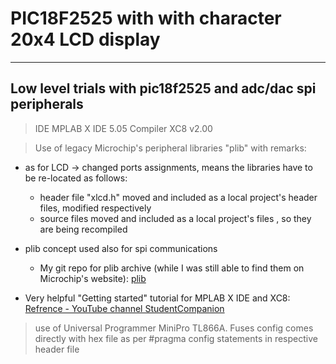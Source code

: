 # PIC18F2525 with with character 20x4 LCD display

----
## Low level trials with pic18f2525 and adc/dac spi peripherals
> IDE MPLAB X IDE 5.05
> Compiler XC8 v2.00

> Use of legacy Microchip's peripheral libraries "plib"  with remarks:

- as for LCD -> changed ports assignments, means the libraries have to be re-located as follows:
  - header file "xlcd.h" moved and included as a local project's  header files, modified respectively
  - source files moved and included as a local project's files , so they are being recompiled

- plib concept used also for spi communications 
  - My git repo for plib archive (while I was still able to find them on Microchip's website):
[plib](https://github.com/neykovsimeon/pic18_plib_legacy.git) 

 - Very helpful "Getting started" tutorial for MPLAB X IDE and XC8:
 [Refrence - YouTube channel StudentCompanion](https://www.youtube.com/watch?v=mUofSucHx_E&list=PL3lfkED2i6JcJH-OETxsI43e8M-7eLeL-)

> use of Universal Programmer MiniPro TL866A. Fuses config comes directly with hex file as per #pragma config statements in respective header file